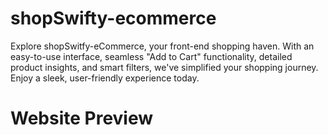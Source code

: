 # shopSwifty-ecommerce
Explore shopSwitfy-eCommerce, your front-end shopping haven. With an easy-to-use interface, seamless "Add to Cart" functionality, detailed product insights, and smart filters, we've simplified your shopping journey. Enjoy a sleek, user-friendly experience today.

# Website Preview
